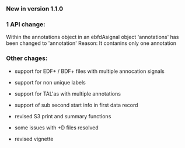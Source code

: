 ### New in version 1.1.0

### 1 API change:

Within the annotations object in an ebfdAsignal object 'annotations' has been changed to 'annotation'
Reason: It contanins only one annotation

### Other chages:

* support for EDF+ / BDF+ files with multiple annocation signals

* support for non unique labels

* support for TAL'as with multiple annotations  

* support of sub second start info in first data record 

* revised S3 print and summary functions

* some issues with +D files resolved

* revised vignette
